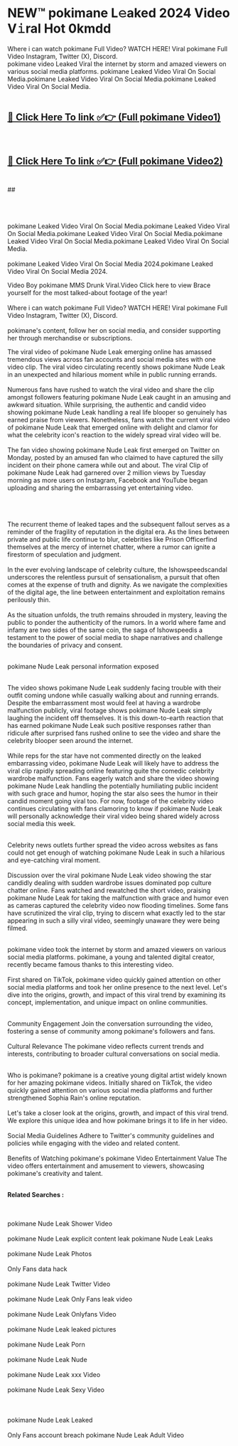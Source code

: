 
# NEW™ pokimane L𝚎aked 2024 Video V𝚒ral Hot 0kmdd

Where i can watch pokimane Full Video? WATCH HERE! Viral pokimane Full Video Instagram, Twitter (X), Discord. <br>
pokimane video Leaked Viral the internet by storm and amazed viewers on various social media platforms. pokimane Leaked Video Viral On Social Media.pokimane Leaked Video Viral On Social Media.pokimane Leaked Video Viral On Social Media.<br>
 <br>

##  <a href="hhttps://clipsfans.site?title=pokimane&ref=git">🔴 Click Here To link ✅👉 (Full pokimane Video1)</a><br>
  <br>

##  <a href="https://clipsfans.site?title=pokimane&ref=git">🔴 Click Here To link ✅👉 (Full pokimane Video2)</a><br>
  <br>
  ##


  <br>

  <br>

<br><br>
pokimane Leaked Video Viral On Social Media.pokimane Leaked Video Viral On Social Media.pokimane Leaked Video Viral On Social Media.pokimane Leaked Video Viral On Social Media.pokimane Leaked Video Viral On Social Media.
<br><br>
pokimane Leaked Video Viral On Social Media 2024.pokimane Leaked Video Viral On Social Media 2024.


Video Boy pokimane MMS Drunk Viral.Video Click here to view Brace yourself for the most talked-about footage of the year!
<br><br>
Where i can watch pokimane Full Video? WATCH HERE! Viral pokimane Full Video Instagram, Twitter (X), Discord.
<br><br>
pokimane's content, follow her on social media, and consider supporting her through merchandise or subscriptions.


The viral video of pokimane Nude Leak emerging online has amassed tremendous views across fan accounts and social media sites with one video clip. The viral video circulating recently shows pokimane Nude Leak in an unexpected and hilarious moment while in public running errands.
<br><br>
Numerous fans have rushed to watch the viral video and share the clip amongst followers featuring pokimane Nude Leak caught in an amusing and awkward situation. While surprising, the authentic and candid video showing pokimane Nude Leak handling a real life blooper so genuinely has earned praise from viewers. Nonetheless, fans watch the current viral video of pokimane Nude Leak that emerged online with delight and clamor for what the celebrity icon's reaction to the widely spread viral video will be.
<br><br>
The fan video showing pokimane Nude Leak first emerged on Twitter on Monday, posted by an amused fan who claimed to have captured the silly incident on their phone camera while out and about. The viral Clip of pokimane Nude Leak had garnered over 2 million views by Tuesday morning as more users on Instagram, Facebook and YouTube began uploading and sharing the embarrassing yet entertaining video.
<br><br>


<br><br>
The recurrent theme of leaked tapes and the subsequent fallout serves as a reminder of the fragility of reputation in the digital era. As the lines between private and public life continue to blur, celebrities like Prison Officerfind themselves at the mercy of internet chatter, where a rumor can ignite a firestorm of speculation and judgment.
<br><br>
In the ever evolving landscape of celebrity culture, the Ishowspeedscandal underscores the relentless pursuit of sensationalism, a pursuit that often comes at the expense of truth and dignity. As we navigate the complexities of the digital age, the line between entertainment and exploitation remains perilously thin.
<br><br>
As the situation unfolds, the truth remains shrouded in mystery, leaving the public to ponder the authenticity of the rumors. In a world where fame and infamy are two sides of the same coin, the saga of Ishowspeedis a testament to the power of social media to shape narratives and challenge the boundaries of privacy and consent.
<br><br>





pokimane Nude Leak personal information exposed
<br><br>



The video shows pokimane Nude Leak suddenly facing trouble with their outfit coming undone while casually walking about and running errands. Despite the embarrassment most would feel at having a wardrobe malfunction publicly, viral footage shows pokimane Nude Leak simply laughing the incident off themselves. It is this down-to-earth reaction that has earned pokimane Nude Leak such positive responses rather than ridicule after surprised fans rushed online to see the video and share the celebrity blooper seen around the internet.
<br><br>
While reps for the star have not commented directly on the leaked embarrassing video, pokimane Nude Leak will likely have to address the viral clip rapidly spreading online featuring quite the comedic celebrity wardrobe malfunction. Fans eagerly watch and share the video showing pokimane Nude Leak handling the potentially humiliating public incident with such grace and humor, hoping the star also sees the humor in their candid moment going viral too. For now, footage of the celebrity video continues circulating with fans clamoring to know if pokimane Nude Leak will personally acknowledge their viral video being shared widely across social media this week.
<br><br>

Celebrity news outlets further spread the video across websites as fans could not get enough of watching pokimane Nude Leak in such a hilarious and eye-catching viral moment.
<br><br>
Discussion over the viral pokimane Nude Leak video showing the star candidly dealing with sudden wardrobe issues dominated pop culture chatter online. Fans watched and rewatched the short video, praising pokimane Nude Leak for taking the malfunction with grace and humor even as cameras captured the celebrity video now flooding timelines. Some fans have scrutinized the viral clip, trying to discern what exactly led to the star appearing in such a silly viral video, seemingly unaware they were being filmed.
<br><br>


pokimane video took the internet by storm and amazed viewers on various social media platforms. pokimane, a young and talented digital creator, recently became famous thanks to this interesting video.
<br><br>
First shared on TikTok, pokimane video quickly gained attention on other social media platforms and took her online presence to the next level. Let's dive into the origins, growth, and impact of this viral trend by examining its concept, implementation, and unique impact on online communities.
<br><br>

Community Engagement Join the conversation surrounding the video, fostering a sense of community among pokimane's followers and fans.
<br><br>
Cultural Relevance The pokimane video reflects current trends and interests, contributing to broader cultural conversations on social media.
<br><br>




Who is pokimane? pokimane is a creative young digital artist widely known for her amazing pokimane videos. Initially shared on TikTok, the video quickly gained attention on various social media platforms and further strengthened Sophia Rain's online reputation.
<br><br>
Let's take a closer look at the origins, growth, and impact of this viral trend. We explore this unique idea and how pokimane brings it to life in her video.
<br><br>
Social Media Guidelines Adhere to Twitter's community guidelines and policies while engaging with the video and related content.
<br><br>
Benefits of Watching pokimane's pokimane Video Entertainment Value The video offers entertainment and amusement to viewers, showcasing pokimane's creativity and talent.
<br><br>




<strong>Related Searches :</strong>

<br><br>
pokimane Nude Leak Shower Video
<br><br>
pokimane Nude Leak explicit content leak
pokimane Nude Leak Leaks
<br><br>
pokimane Nude Leak Photos
<br><br>
Only Fans data hack
<br><br>
pokimane Nude Leak Twitter Video
<br><br>
pokimane Nude Leak Only Fans leak video
<br><br>
pokimane Nude Leak Onlyfans Video
<br><br>
pokimane Nude Leak leaked pictures
<br><br>
pokimane Nude Leak Porn
<br><br>
pokimane Nude Leak Nude
<br><br>
pokimane Nude Leak xxx Video
<br><br>
pokimane Nude Leak Sexy Video
<br><br>
<br><br>
pokimane Nude Leak Leaked
<br><br>
Only Fans account breach
pokimane Nude Leak Adult Video
<br><br>